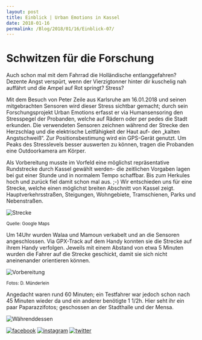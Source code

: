 ```yaml
---
layout: post
title: Einblick | Urban Emotions in Kassel
date: 2018-01-16
permalink: /Blog/2018/01/16/Einblick-07/
---
```

# Schwitzen für die Forschung

Auch schon mal mit dem Fahrrad die Holländische entlanggefahren? Dezente Angst verspürt, wenn der Vierzigtonner hinter dir kuschelig nah auffährt und die Ampel auf Rot springt? Stress? 

Mit dem Besuch von Peter Zeile aus Karlsruhe am 16.01.2018 und seinen mitgebrachten Sensoren wird dieser Stress sichtbar gemacht; durch sein Forschungsprojekt Urban Emotions erfasst er via Humansensoring den Stresspegel der Probanden, welche auf Rädern oder per pedes die Stadt erkunden. Die verwendeten Sensoren zeichnen während der Strecke den Herzschlag und die elektrische Leitfähigkeit der Haut auf- den „kalten Angstschweiß“. Zur Positionsbestimung wird ein GPS-Gerät genutzt. Um Peaks des Stresslevels besser auswerten zu können, tragen die Probanden eine Outdoorkamera am Körper. 

Als Vorbereitung musste im Vorfeld eine möglichst repräsentative Rundstrecke durch Kassel gewählt werden- die zeitlichen Vorgaben lagen bei gut einer Stunde und in normalem Tempo schaffbar. Bis zum Herkules hoch und zurück fiel damit schon mal aus. ;-) 
Wir entschieden uns für eine Strecke, welche einen möglichst breiten Abschnitt von Kassel zeigt. Hauptverkehrsstraßen, Steigungen, Wohngebiete, Tramschienen, Parks und Nebenstraßen. 

![Strecke](https://utransform.github.io/assets/images/strecke_1.png "Streckenführung") 

<small>Quelle: Google Maps</small> 

Um 14Uhr wurden Walaa und Mamoun verkabelt und an die Sensoren angeschlossen. Via GPX-Track auf dem Handy konnten sie die Strecke auf ihrem Handy verfolgen. Jeweils mit einem Abstand von etwa 5 Minuten wurden die Fahrer auf die Strecke geschickt, damit sie sich nicht aneinenander orientieren können. 

![Vorbereitung](https://utransform.github.io/assets/images/Start_1.png "Verkabeln und Gerätecheck") 

<small>Fotos: D. Münderlein</small> 

Angedacht waren rund 60 Minuten; ein Testfahrer war jedoch schon nach 45 Minuten wieder da und ein anderer benötigte 1 1/2h. Hier seht ihr ein paar Paparazzifotos; geschossen an der Stadthalle und der Mensa. 

![Währenddessen](https://utransform.github.io/assets/images/Ende_1.png "Unterwegs") 

[![facebook](https://utransform.github.io/assets/images/icon_fb_50.png)](https://www.facebook.com/utransform.geo) [![instagram](https://utransform.github.io/assets/images/icon_insta_50.png)](https://www.instagram.com/utransform_/) [![twitter](https://utransform.github.io/assets/images/iicon_twitter_50.png)](https://twitter.com/_UTransForM)









